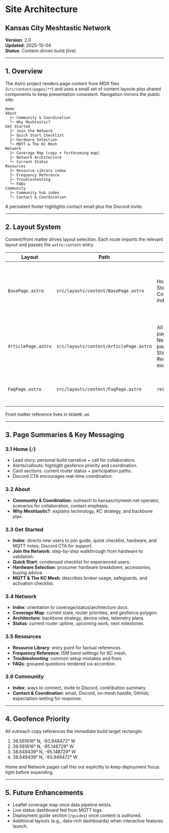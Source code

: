 # Site Architecture

## Kansas City Meshtastic Network

**Version**: 2.0  
**Updated**: 2025-10-04  
**Status**: Content-driven build (live)

---

## 1. Overview

The Astro project renders page content from MDX files (`src/content/pages/**`) and uses a small set of content layouts plus shared components to keep presentation consistent. Navigation mirrors the public site:

```
Home
About
  ├─ Community & Coordination
  └─ Why Meshtastic?
Get Started
  ├─ Join the Network
  ├─ Quick Start Checklist
  ├─ Hardware Selection
  └─ MQTT & The KC Mesh
Network
  ├─ Coverage Map (copy + forthcoming map)
  ├─ Network Architecture
  └─ Current Status
Resources
  ├─ Resource Library index
  ├─ Frequency Reference
  ├─ Troubleshooting
  └─ FAQs
Community
  ├─ Community hub index
  └─ Contact & Coordination
```

A persistent footer highlights contact email plus the Discord invite.

---

## 2. Layout System

Content/front matter drives layout selection. Each route imports the relevant layout and passes the `astro:content` entry.

| Layout              | Path                                    | Used by                                                                              | Description                                                                     |
| ------------------- | --------------------------------------- | ------------------------------------------------------------------------------------ | ------------------------------------------------------------------------------- |
| `BasePage.astro`    | `src/layouts/content/BasePage.astro`    | Home, Get Started index, Community index                                             | Renders optional alerts, callouts, Discord CTA, card sections, and closing CTA. |
| `ArticlePage.astro` | `src/layouts/content/ArticlePage.astro` | All narrative pages (About, Network pages, Get Started guides, Resources except FAQ) | Simple prose article with optional button row and Discord CTA.                  |
| `FaqPage.astro`     | `src/layouts/content/FaqPage.astro`     | `resources/faqs`                                                                     | Converts Q&A front matter into accordion UI.                                    |

Front matter reference lives in `README.md`.

---

## 3. Page Summaries & Key Messaging

### 3.1 Home (`/`)

- Lead story: personal build narrative + call for collaborators.
- Alerts/callouts: highlight geofence priority and coordination.
- Card sections: current router status + participation paths.
- Discord CTA encourages real-time coordination.

### 3.2 About

- **Community & Coordination**: outreach to kansascitymesh.net operator, scenarios for collaboration, contact emphasis.
- **Why Meshtastic?**: explains technology, KC strategy, and backbone plan.

### 3.3 Get Started

- **Index**: directs new users to join guide, quick checklist, hardware, and MQTT notes; Discord CTA for support.
- **Join the Network**: step-by-step walkthrough from hardware to validation.
- **Quick Start**: condensed checklist for experienced users.
- **Hardware Selection**: prosumer hardware breakdown, accessories, buying advice.
- **MQTT & The KC Mesh**: describes broker usage, safeguards, and activation checklist.

### 3.4 Network

- **Index**: orientation to coverage/status/architecture docs.
- **Coverage Map**: current state, router priorities, and geofence polygon.
- **Architecture**: backbone strategy, device roles, telemetry plans.
- **Status**: current router uptime, upcoming work, next milestones.

### 3.5 Resources

- **Resource Library**: entry point for factual references.
- **Frequency Reference**: ISM band settings for KC mesh.
- **Troubleshooting**: common setup mistakes and fixes.
- **FAQs**: grouped questions rendered via accordion.

### 3.6 Community

- **Index**: ways to connect, invite to Discord, contribution summary.
- **Contact & Coordination**: email, Discord, on-mesh handle, GitHub; expectation-setting for response.

---

## 4. Geofence Priority

All outreach copy references the immediate build target rectangle:

1. 39.561616° N, -93.948472° W
2. 39.561616° N, -95.148729° W
3. 38.649439° N, -95.148729° W
4. 38.649439° N, -93.948472° W

Home and Network pages call this out explicitly to keep deployment focus tight before expanding.

---

## 5. Future Enhancements

- Leaflet coverage map once data pipeline exists.
- Live status dashboard fed from MQTT logs.
- Deployment guide section (`/guides`) once content is authored.
- Additional layouts (e.g., data-rich dashboards) when interactive features launch.
